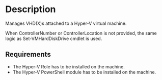 # Description

Manages VHD(X)s attached to a Hyper-V virtual machine.

When ControllerNumber or ControllerLocation is not provided, the same logic
as Set-VMHardDiskDrive cmdlet is used.

## Requirements

* The Hyper-V Role has to be installed on the machine.
* The Hyper-V PowerShell module has to be installed on the machine.
